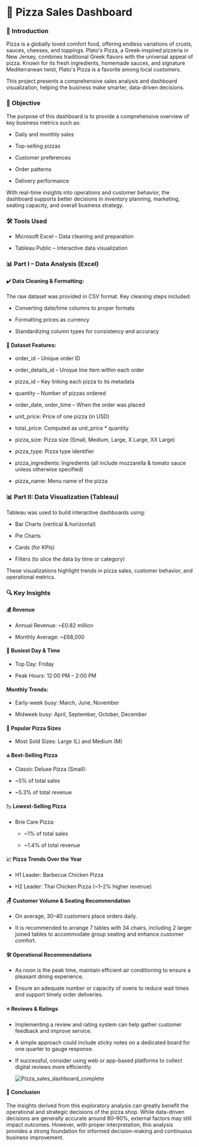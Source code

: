 # 🍕 Pizza Sales Dashboard
### 📌 Introduction
Pizza is a globally loved comfort food, offering endless variations of crusts, sauces, cheeses, and toppings. Plato's Pizza, a Greek-inspired pizzeria in New Jersey, combines traditional Greek flavors with the universal appeal of pizza. Known for its fresh ingredients, homemade sauces, and signature Mediterranean twist, Plato's Pizza is a favorite among local customers.

This project presents a comprehensive sales analysis and dashboard visualization, helping the business make smarter, data-driven decisions.

### 🎯 Objective
The purpose of this dashboard is to provide a comprehensive overview of key business metrics such as:

- Daily and monthly sales

- Top-selling pizzas

- Customer preferences

- Order patterns

- Delivery performance

With real-time insights into operations and customer behavior, the dashboard supports better decisions in inventory planning, marketing, seating capacity, and overall business strategy.

### 🛠 Tools Used
- Microsoft Excel – Data cleaning and preparation

- Tableau Public – Interactive data visualization

### 📊 Part I – Data Analysis (Excel)
#### ✔️ Data Cleaning & Formatting:
The raw dataset was provided in CSV format. Key cleaning steps included:

- Converting date/time columns to proper formats

- Formatting prices as currency

- Standardizing column types for consistency and accuracy

#### 📁 Dataset Features:
- order_id – Unique order ID

- order_details_id – Unique line item within each order

- pizza_id – Key linking each pizza to its metadata

- quantity – Number of pizzas ordered

- order_date, order_time – When the order was placed

- unit_price: Price of one pizza (in USD)

- total_price: Computed as unit_price * quantity

- pizza_size: Pizza size (Small, Medium, Large, X Large, XX Large)

- pizza_type: Pizza type identifier

- pizza_ingredients: Ingredients (all include mozzarella & tomato sauce unless otherwise specified)

- pizza_name: Menu name of the pizza

### 📊 Part II: Data Visualization (Tableau)
Tableau was used to build interactive dashboards using:

- Bar Charts (vertical & horizontal)

- Pie Charts

- Cards (for KPIs)

- Filters (to slice the data by time or category)

These visualizations highlight trends in pizza sales, customer behavior, and operational metrics.

### 🔍 Key Insights
#### 💰 Revenue
- Annual Revenue: ~£0.82 million

- Monthly Average: ~£68,000

#### 📅 Busiest Day & Time
- Top Day: Friday

- Peak Hours: 12:00 PM – 2:00 PM

#### Monthly Trends:

- Early-week busy: March, June, November

- Midweek busy: April, September, October, December

#### 🍕 Popular Pizza Sizes
- Most Sold Sizes: Large (L) and Medium (M)

#### 🔝 Best-Selling Pizza
- Classic Deluxe Pizza (Small):

- ~5% of total sales

- ~5.3% of total revenue

#### 📉 Lowest-Selling Pizza
- Brie Care Pizza:

  - ~1% of total sales

  - ~1.4% of total revenue

#### 📈 Pizza Trends Over the Year
- H1 Leader: Barbecue Chicken Pizza

- H2 Leader: Thai Chicken Pizza (~1–2% higher revenue)

#### 🪑 Customer Volume & Seating Recommendation
- On average, 30–40 customers place orders daily.

- It is recommended to arrange 7 tables with 34 chairs, including 2 larger joined tables to accommodate group seating and enhance customer comfort.

#### 🛠 Operational Recommendations
- As noon is the peak time, maintain efficient air conditioning to ensure a pleasant dining experience.

- Ensure an adequate number or capacity of ovens to reduce wait times and support timely order deliveries.

#### ⭐ Reviews & Ratings
- Implementing a review and rating system can help gather customer feedback and improve service.

- A simple approach could include sticky notes on a dedicated board for one quarter to gauge response.

- If successful, consider using web or app-based platforms to collect digital reviews more efficiently.


  ![Pizza_sales_dashboard_complete](https://github.com/user-attachments/assets/3030d8c3-c158-4dc2-a36a-7a06042289c2)


#### 📌 Conclusion
The insights derived from this exploratory analysis can greatly benefit the operational and strategic decisions of the pizza shop. While data-driven decisions are generally accurate around 80–90%, external factors may still impact outcomes.
However, with proper interpretation, this analysis provides a strong foundation for informed decision-making and continuous business improvement.



